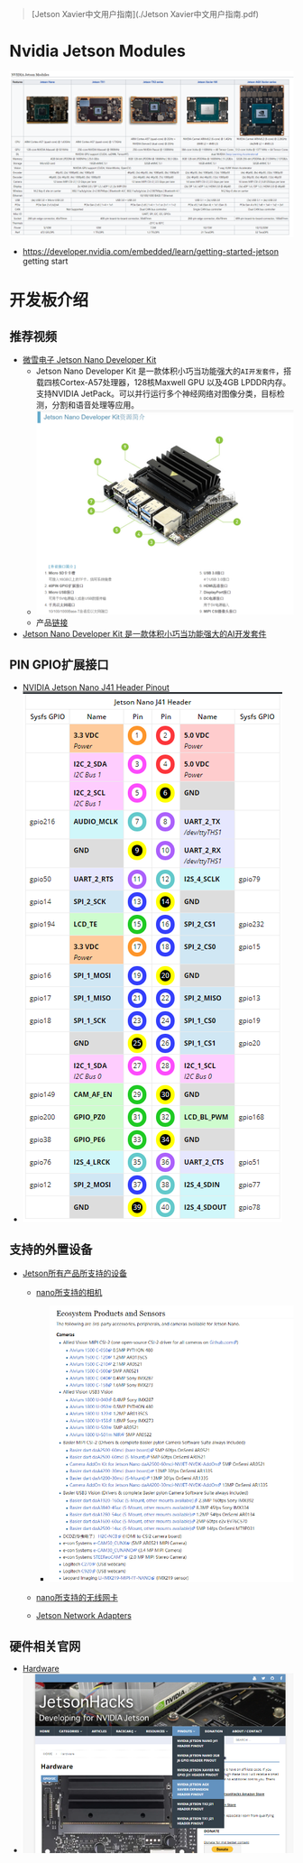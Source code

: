 > [Jetson Xavier中文用户指南](./Jetson Xavier中文用户指南.pdf) 

# Nvidia Jetson Modules

![JET](./img/1/Jetson_Modules.png)

- https://developer.nvidia.com/embedded/learn/getting-started-jetson getting start

# 开发板介绍

## 推荐视频

- [微雪电子 Jetson Nano Developer Kit](https://www.bilibili.com/video/av73932857?zw)   
  - Jetson Nano Developer Kit 是一款体积小巧当功能强大的`AI开发套件`，搭载四核Cortex-A57处理器，128核Maxwell GPU 以及4GB LPDDR内存。支持NVIDIA JetPack。可以并行运行多个神经网络对图像分类，目标检测，分割和语音处理等应用。 
  - ![Jetson_nano.png](./img/1/Jetson_nano.png)
  - 产品[链接](http://www.waveshare.net/shop/Jetson-Nano-Developer-Kit.htm) 
- [Jetson Nano Developer Kit 是一款体积小巧当功能强大的AI开发套件](http://www.waveshare.net/wiki/Jetson_Nano_Developer_Kit)  

## PIN GPIO扩展接口

- [NVIDIA Jetson Nano J41 Header Pinout](https://www.jetsonhacks.com/nvidia-jetson-nano-j41-header-pinout/)   
- ![GPIO.png](./img/1/GPIO.png)

## 支持的外置设备

- [Jetson所有产品所支持的设备](https://elinux.org/Jetson) 

  - [nano所支持的相机 ](https://elinux.org/Jetson_Nano#Cameras) 
    - ![Jetson_camera.png](./img/1/Jetson_camera.png)

  - [nano所支持的无线网卡](https://item.m.jd.com/product/70359672767.html?wxa_abtest=o&utm_source=iosapp&utm_medium=appshare&utm_campaign=t_335139774&utm_term=Wxfriends&ad_od=share&gx=RnEyxzZQYTLby9TALzuhzGcFd-E) 
  - [Jetson Network Adapters](https://elinux.org/Jetson/Network_Adapters) 

## 硬件相关官网

- [Hardware](https://jetsonhacks.com/category/hardware/) 
- ![Jetson_hardware.png](./img/1/Jetson_hardware.png)

